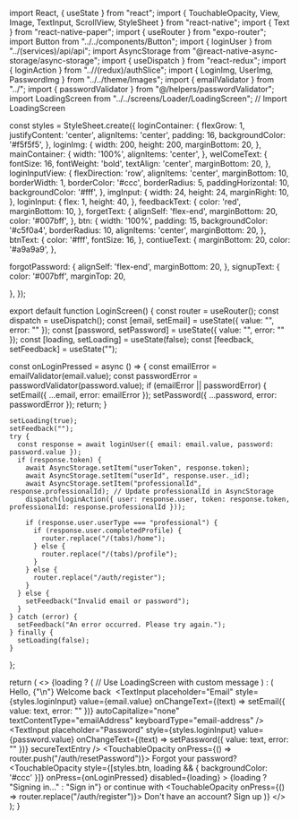 import React, { useState } from "react";
import { TouchableOpacity, View, Image, TextInput, ScrollView, StyleSheet } from "react-native";
import { Text } from "react-native-paper";
import { useRouter } from "expo-router";
import Button from "../../components/Button";
import { loginUser } from "../(services)/api/api";
import AsyncStorage from "@react-native-async-storage/async-storage";
import { useDispatch } from "react-redux";
import { loginAction } from "..//(redux)/authSlice";
import { LoginImg, UserImg, PasswordImg } from "../../theme/Images";
import { emailValidator } from "../";
import { passwordValidator } from "@/helpers/passwordValidator";
import LoadingScreen from "../../screens/Loader/LoadingScreen"; // Import LoadingScreen

const styles = StyleSheet.create({
  loginContainer: {
    flexGrow: 1,
    justifyContent: 'center',
    alignItems: 'center',
    padding: 16,
    backgroundColor: '#f5f5f5',
  },
  loginImg: {
    width: 200,
    height: 200,
    marginBottom: 20,
  },
  mainContainer: {
    width: '100%',
    alignItems: 'center',
  },
  welComeText: {
    fontSize: 16,
    fontWeight: 'bold',
    textAlign: 'center',
    marginBottom: 20,
  },
  loginInputView: {
    flexDirection: 'row',
    alignItems: 'center',
    marginBottom: 10,
    borderWidth: 1,
    borderColor: '#ccc',
    borderRadius: 5,
    paddingHorizontal: 10,
    backgroundColor: '#fff',
  },
  imgInput: {
    width: 24,
    height: 24,
    marginRight: 10,
  },
  loginInput: {
    flex: 1,
    height: 40,
  },
  feedbackText: {
    color: 'red',
    marginBottom: 10,
  },
  forgetText: {
    alignSelf: 'flex-end',
    marginBottom: 20,
    color: '#007bff',
  },
  btn: {
    width: '100%',
    padding: 15,
    backgroundColor: '#c5f0a4',
    borderRadius: 10,
    alignItems: 'center',
    marginBottom: 20,
  },
  btnText: {
    color: '#fff',
    fontSize: 16,
  },
  contiueText: {
    marginBottom: 20,
    color: '#a9a9a9',
  },

  forgotPassword: {
    alignSelf: 'flex-end',
    marginBottom: 20,
  },
  signupText: {
    color: '#007bff',
    marginTop: 20,

  },
});

export default function LoginScreen() {
  const router = useRouter();
  const dispatch = useDispatch();
  const [email, setEmail] = useState({ value: "", error: "" });
  const [password, setPassword] = useState({ value: "", error: "" });
  const [loading, setLoading] = useState(false);
  const [feedback, setFeedback] = useState("");

  const onLoginPressed = async () => {
    const emailError = emailValidator(email.value);
    const passwordError = passwordValidator(password.value);
    if (emailError || passwordError) {
      setEmail({ ...email, error: emailError });
      setPassword({ ...password, error: passwordError });
      return;
    }

    setLoading(true);
    setFeedback("");
    try {
      const response = await loginUser({ email: email.value, password: password.value });
      if (response.token) {
        await AsyncStorage.setItem("userToken", response.token);
        await AsyncStorage.setItem("userId", response.user._id);
        await AsyncStorage.setItem("professionalId", response.professionalId); // Update professionalId in AsyncStorage
        dispatch(loginAction({ user: response.user, token: response.token, professionalId: response.professionalId }));
        
        if (response.user.userType === "professional") {
          if (response.user.completedProfile) {
            router.replace("/(tabs)/home");
          } else {
            router.replace("/(tabs)/profile");
          }
        } else {
          router.replace("/auth/register");
        }
      } else {
        setFeedback("Invalid email or password");
      }
    } catch (error) {
      setFeedback("An error occurred. Please try again.");
    } finally {
      setLoading(false);
    }
  };

  return (
    <>
      {loading ? (
        <LoadingScreen message="Signing in..." /> // Use LoadingScreen with custom message
      ) : (
        <ScrollView contentContainerStyle={styles.loginContainer}>
          <Image source={LoginImg} style={styles.loginImg} />
          <View style={styles.mainContainer}>
            <Text style={styles.welComeText}>Hello, {"\n"} Welcome back</Text>
            <View style={styles.loginInputView}>
              <Image source={UserImg} style={styles.imgInput} />
              <TextInput
                placeholder="Email"
                style={styles.loginInput}
                value={email.value}
                onChangeText={(text) => setEmail({ value: text, error: "" })}
                autoCapitalize="none"
                textContentType="emailAddress"
                keyboardType="email-address"
              />
            </View>
            <View style={styles.loginInputView}>
              <Image source={PasswordImg} style={styles.imgInput} />
              <TextInput
                placeholder="Password"
                style={styles.loginInput}
                value={password.value}
                onChangeText={(text) => setPassword({ value: text, error: "" })}
                secureTextEntry
              />
            </View>
            <View style={styles.forgotPassword}>
              <TouchableOpacity onPress={() => router.push("/auth/resetPassword")}>
                <Text style={styles.forgot}>Forgot your password?</Text>
              </TouchableOpacity>
            </View>
            <TouchableOpacity
              style={[styles.btn, loading && { backgroundColor: '#ccc' }]}
              onPress={onLoginPressed}
              disabled={loading}
            >
              <Text style={styles.btnText}>{loading ? "Signing in..." : "Sign in"}</Text>
            </TouchableOpacity>
            <Text style={styles.contiueText}>or continue with</Text>
          </View>
          <TouchableOpacity onPress={() => router.replace("/auth/register")}>
            <Text style={styles.signupText}>Don't have an account? Sign up</Text>
          </TouchableOpacity>
        </ScrollView>
      )}
    </>
  );
}